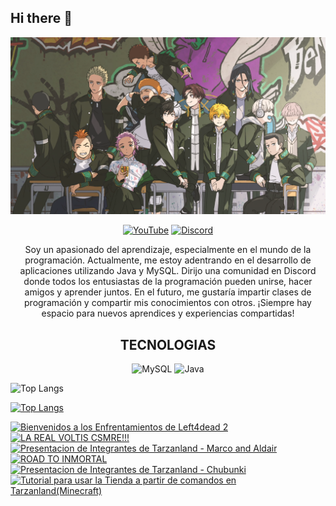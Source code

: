 ## Hi there 👋



<div id="header" align="center">
  <img src="thumb-1920-1357984.png" alt="Banner Academia Futuri" width=1000"/>


[![YouTube](https://img.shields.io/badge/YouTube-%23FF0000.svg?style=for-the-badge&logo=YouTube&logoColor=white)]((https://www.youtube.com/@dawada3194))
[![Discord](https://img.shields.io/badge/Discord-%235865F2.svg?style=for-the-badge&logo=discord&logoColor=white)](https://discord.gg/YY7KEEWHGU)

Soy un apasionado del aprendizaje, especialmente en el mundo de la programación. Actualmente, me estoy adentrando en el desarrollo de aplicaciones utilizando Java y MySQL. Dirijo una comunidad en Discord donde todos los entusiastas de la programación pueden unirse, hacer amigos y aprender juntos. En el futuro, me gustaría impartir clases de programación y compartir mis conocimientos con otros. ¡Siempre hay espacio para nuevos aprendices y experiencias compartidas!

## TECNOLOGIAS

![MySQL](https://img.shields.io/badge/mysql-4479A1.svg?style=for-the-badge&logo=mysql&logoColor=white)
![Java](https://img.shields.io/badge/java-%23ED8B00.svg?style=for-the-badge&logo=openjdk&logoColor=white)



</div>

![Top Langs](https://github-readme-stats.vercel.app/api/top-langs/?username=Guilla&layout=compact)

[![Top Langs](https://github-readme-stats.vercel.app/api/top-langs/?username=Guilla&layout=donut)](https://github.com/anuraghazra/github-readme-stats)


<!-- BEGIN YOUTUBE-CARDS -->
[![Bienvenidos a los Enfrentamientos de Left4dead 2](https://ytcards.demolab.com/?id=JYqc_fSPjEQ&title=Bienvenidos+a+los+Enfrentamientos+de+Left4dead+2&lang=en&timestamp=1719176571&background_color=%230d1117&title_color=%23ffffff&stats_color=%23dedede&max_title_lines=1&width=250&border_radius=5 "Bienvenidos a los Enfrentamientos de Left4dead 2")](https://www.youtube.com/watch?v=JYqc_fSPjEQ)
[![LA REAL VOLTIS CSMRE!!!](https://ytcards.demolab.com/?id=jb_KsVjpSUo&title=LA+REAL+VOLTIS+CSMRE%21%21%21&lang=en&timestamp=1716877225&background_color=%230d1117&title_color=%23ffffff&stats_color=%23dedede&max_title_lines=1&width=250&border_radius=5 "LA REAL VOLTIS CSMRE!!!")](https://www.youtube.com/watch?v=jb_KsVjpSUo)
[![Presentacion de Integrantes de Tarzanland - Marco and Aldair](https://ytcards.demolab.com/?id=N32EV8-Bn3Q&title=Presentacion+de+Integrantes+de+Tarzanland+-+Marco+and+Aldair&lang=en&timestamp=1716349196&background_color=%230d1117&title_color=%23ffffff&stats_color=%23dedede&max_title_lines=1&width=250&border_radius=5 "Presentacion de Integrantes de Tarzanland - Marco and Aldair")](https://www.youtube.com/watch?v=N32EV8-Bn3Q)
[![ROAD TO INMORTAL](https://ytcards.demolab.com/?id=hgwkCuu76GM&title=ROAD+TO+INMORTAL&lang=en&timestamp=1716146885&background_color=%230d1117&title_color=%23ffffff&stats_color=%23dedede&max_title_lines=1&width=250&border_radius=5 "ROAD TO INMORTAL")](https://www.youtube.com/watch?v=hgwkCuu76GM)
[![Presentacion de Integrantes de Tarzanland - Chubunki](https://ytcards.demolab.com/?id=5dIDRxKjiJA&title=Presentacion+de+Integrantes+de+Tarzanland+-+Chubunki&lang=en&timestamp=1716076790&background_color=%230d1117&title_color=%23ffffff&stats_color=%23dedede&max_title_lines=1&width=250&border_radius=5 "Presentacion de Integrantes de Tarzanland - Chubunki")](https://www.youtube.com/watch?v=5dIDRxKjiJA)
[![Tutorial para usar la Tienda a partir de comandos en Tarzanland(Minecraft)](https://ytcards.demolab.com/?id=TGgPky5yM8M&title=Tutorial+para+usar+la+Tienda+a+partir+de+comandos+en+Tarzanland%28Minecraft%29&lang=en&timestamp=1715777188&background_color=%230d1117&title_color=%23ffffff&stats_color=%23dedede&max_title_lines=1&width=250&border_radius=5 "Tutorial para usar la Tienda a partir de comandos en Tarzanland(Minecraft)")](https://www.youtube.com/watch?v=TGgPky5yM8M)
<!-- END YOUTUBE-CARDS -->




<!--
**Guiilla/Guiilla** is a ✨ _special_ ✨ repository because its `README.md` (this file) appears on your GitHub profile.

Here are some ideas to get you started:

- 🔭 I’m currently working on ...
- 🌱 I’m currently learning ...
- 👯 I’m looking to collaborate on ...
- 🤔 I’m looking for help with ...
- 💬 Ask me about ...
- 📫 How to reach me: ...
- 😄 Pronouns: ...
- ⚡ Fun fact: ...
-->
